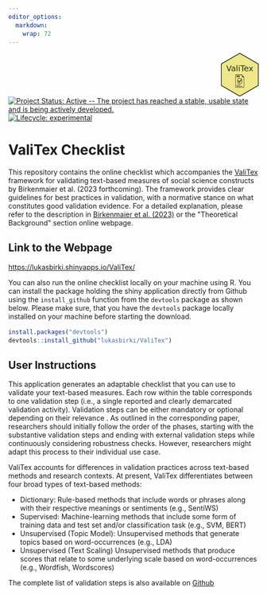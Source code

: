 ```yaml
---
editor_options: 
  markdown: 
    wrap: 72
---
```


<img src="inst/app/www/logo_valitex.png" align="right" width="15%" height="15%"/>

<!-- badges: start -->

[![Project Status: Active -- The project has reached a stable, usable
state and is being actively
developed.](http://www.repostatus.org/badges/latest/active.svg)](http://www.repostatus.org/#active)
[![Lifecycle:
experimental](https://img.shields.io/badge/lifecycle-experimental-orange.svg)](https://www.tidyverse.org/lifecycle/#experimental)

<!-- badges: end -->

# ValiTex Checklist

This repository contains the online checklist which accompanies the
[ValiTex](https://lukasbirki.shinyapps.io/ValiTex/) framework for
validating text-based measures of social science constructs by
Birkenmaier et al. (2023 forthcoming). The framework provides clear
guidelines for best practices in validation, with a normative stance on
what constitutes good validation evidence. For a detailed explanation,
please refer to the description in [Birkenmaier et al.
(2023)](https://arxiv.org/abs/2307.02863) or the "Theoretical
Background" section online webpage.

## Link to the Webpage

<https://lukasbirki.shinyapps.io/ValiTex/>

You can also run the online checklist locally on your machine using R.
You can install the package holding the shiny application directly from
Github using the `install_github` function from the `devtools` package
as shown below. Please make sure, that you have the `devtools` package
locally installed on your machine before starting the download.

``` r
install.packages("devtools")
devtools::install_github("lukasbirki/ValiTex")
```

## User Instructions

This application generates an adaptable checklist that you can use to
validate your text-based measures. Each row within the table corresponds
to one validation step (i.e., a single reported and clearly demarcated
validation activity). Validation steps can be either mandatory or
optional depending on their relevance . As outlined in the corresponding
paper, researchers should initially follow the order of the phases,
starting with the substantive validation steps and ending with external
validation steps while continuously considering robustness checks.
However, researchers might adapt this process to their individual use
case.

ValiTex accounts for differences in validation practices across
text-based methods and research contexts. At present, ValiTex
differentiates between four broad types of text-based methods:

-   Dictionary: Rule-based methods that include words or phrases along
    with their respective meanings or sentiments (e.g., SentiWS)
-   Supervised: Machine-learning methods that include some form of
    training data and test set and/or classification task (e.g., SVM,
    BERT)
-   Unsupervised (Topic Model): Unsupervised methods that generate
    topics based on word-occurrences (e.g., LDA)
-   Unsupervised (Text Scaling) Unsupervised methods that produce scores
    that relate to some underlying scale based on word-occurrences
    (e.g., Wordfish, Wordscores)

The complete list of validation steps is also available on
[Github](https://github.com/lukasbirki/ValiTex-Checklist/tree/main/data)
